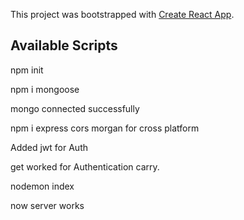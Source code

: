 This project was bootstrapped with [Create React App](https://github.com/facebook/create-react-app).

## Available Scripts

npm init

npm i mongoose

mongo connected successfully

npm i express cors morgan for cross platform

Added jwt for Auth

get worked for Authentication carry.

nodemon index

now server works
